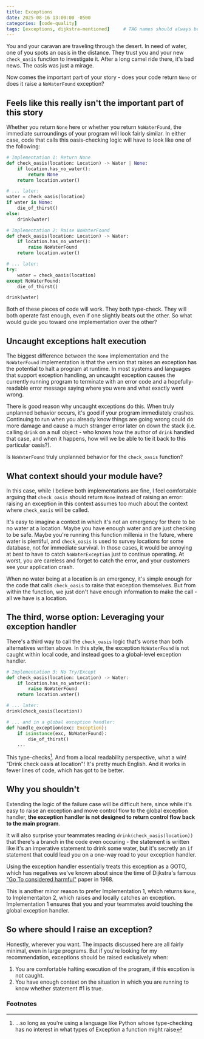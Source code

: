 ```yaml
---
title: Exceptions
date: 2025-08-16 13:00:00 -0500
categories: [code-quality]
tags: [exceptions, dijkstra-mentioned]     # TAG names should always be lowercase
---
```


You and your caravan are traveling through the desert. In need of water, one of you spots an oasis in the distance. They trust you and your new `check_oasis` function to investigate it. After a long camel ride there, it's bad news. The oasis was just a mirage.

Now comes the important part of your story - does your code return `None` or does it raise a `NoWaterFound` exception?

## Feels like this really isn't the important part of this story

Whether you return `None` here or whether you return `NoWaterFound`, the immediate surroundings of your program will look fairly similar. In either case, code that calls this oasis-checking logic will have to look like one of the following:

```py
# Implementation 1: Return None
def check_oasis(location: Location) -> Water | None:
    if location.has_no_water():
        return None
    return location.water()

# ... later:
water = check_oasis(location)
if water is None:
    die_of_thirst()
else:
    drink(water)
```

```py
# Implementation 2: Raise NoWaterFound
def check_oasis(location: Location) -> Water:
    if location.has_no_water():
        raise NoWaterFound
    return location.water()

# ... later:
try:
    water = check_oasis(location)
except NoWaterFound:
    die_of_thirst()

drink(water)
```

Both of these pieces of code will work. They both type-check. They will both operate fast enough, even if one slightly beats out the other. So what would guide you toward one implementation over the other?

## Uncaught exceptions halt execution

The biggest difference between the `None` implementation and the `NoWaterFound` implementation is that the version that raises an exception has the potential to halt a program at runtime. In most systems and languages that support exception handling, an uncaught exception causes the currently running program to terminate with an error code and a hopefully-readable error message saying where you were and what exactly went wrong.

There is good reason why uncaught exceptions do this. When truly unplanned behavior occurs, it's good if your program immediately crashes. Continuing to run when you already know things are going wrong could do more damage and cause a much stranger error later on down the stack (i.e. calling `drink` on a null object - who knows how the author of `drink` handled that case, and when it happens, how will we be able to tie it back to this particular oasis?).

Is `NoWaterFound` truly unplanned behavior for the `check_oasis` function?

## What context should your module have?

In this case, while I believe both implementations are fine, I feel comfortable arguing that `check_oasis` should return `None` instead of raising an error: raising an exception in this context assumes too much about the context where `check_oasis` will be called.

It's easy to imagine a context in which it's not an emergency for there to be no water at a location. Maybe you have enough water and are just checking to be safe. Maybe you're running this function millenia in the future, where water is plentiful, and `check_oasis` is used to survey locations for some database, not for immediate survival. In those cases, it would be annoying at best to have to catch `NoWaterException` just to continue operating. At worst, you are careless and forget to catch the error, and your customers see your application crash.

When no water being at a location is an emergency, it's simple enough for the code that calls `check_oasis` to raise that exception themselves. But from within the function, we just don't have enough information to make the call - all we have is a location.

## The third, worse option: Leveraging your exception handler

There's a third way to call the `check_oasis` logic that's worse than both alternatives written above. In this style, the exception `NoWaterFound` is not caught within local code, and instead goes to a global-level exception handler.

```py
# Implementation 3: No Try/Except
def check_oasis(location: Location) -> Water:
    if location.has_no_water():
        raise NoWaterFound
    return location.water()

# ... later:
drink(check_oasis(location))

# ... and in a global exception handler:
def handle_exception(exc: Exception):
    if isinstance(exc, NoWaterFound):
        die_of_thirst()
    ...
```

This type-checks[^1]. And from a local readability perspective, what a win! "Drink check oasis at location"! It's pretty much English. And it works in fewer lines of code, which has got to be better.

## Why you shouldn't

Extending the logic of the failure case will be difficult here, since while it's easy to raise an exception and move control flow to the global exception handler, **the exception handler is not designed to return control flow back to the main program**.

It will also surprise your teammates reading `drink(check_oasis(location))` that there's a branch in the code even occuring - the statement is written like it's an imperative statement to drink some water, but it's secretly an `if` statement that could lead you on a one-way road to your exception handler.

Using the exception handler essentially treats this exception as a GOTO, which has negatives we've known about since the time of Dijkstra's famous ["Go To considered harmful"](https://homepages.cwi.nl/~storm/teaching/reader/Dijkstra68.pdf) paper in 1968.

This is another minor reason to prefer Implementation 1, which returns `None`, to Implementaiton 2, which raises and locally catches an exception. Implementation 1 ensures that you and your teammates avoid touching the global exception handler.

## So where should I raise an exception?

Honestly, wherever you want. The impacts discussed here are all fairly minimal, even in large programs. But if you're looking for my recommendation, exceptions should be raised exclusively when:

1. You are comfortable halting execution of the program, if this excption is not caught.
2. You have enough context on the situation in which you are running to know whether statement #1 is true.

### Footnotes
[^1]:  ...so long as you're using a language like Python whose type-checking has no interest in what types of Exception a function might raise